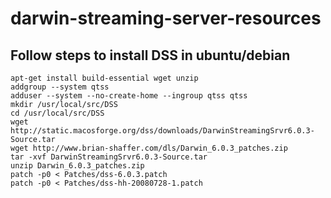 # darwin-streaming-server-resources

## Follow steps to install DSS in ubuntu/debian
```
apt-get install build-essential wget unzip
addgroup --system qtss
adduser --system --no-create-home --ingroup qtss qtss
mkdir /usr/local/src/DSS
cd /usr/local/src/DSS
wget http://static.macosforge.org/dss/downloads/DarwinStreamingSrvr6.0.3-Source.tar
wget http://www.brian-shaffer.com/dls/Darwin_6.0.3_patches.zip
tar -xvf DarwinStreamingSrvr6.0.3-Source.tar
unzip Darwin_6.0.3_patches.zip
patch -p0 < Patches/dss-6.0.3.patch
patch -p0 < Patches/dss-hh-20080728-1.patch
```
